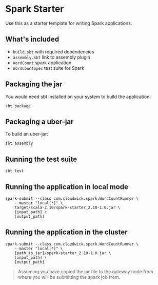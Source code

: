# Spark Starter

Use this as a starter template for writing Spark applications.

## What's included

* `build.sbt` with required dependencies
* `assembly.sbt` link to assembly plugin
* `WordCount` spark application
* `WordCountSpec` test suite for Spark

## Packaging the jar

You would need sbt installed on your system to build the application:

```
sbt package
```

## Packaging a uber-jar

To build an uber-jar:

```
sbt assembly
```

## Running the test suite

```
sbt test
```

## Running the application in local mode

```
spark-submit --class com.cloudwick.spark.WordCountRunner \
    --master "local[*]" \
    target/scala-2.10/spark-starter_2.10-1.0.jar \
    [input_path] \
    [output_path]
```

## Running the application in the cluster

```
spark-submit --class com.cloudwick.spark.WordCountRunner \
    --master "local[*]" \
    [path_to_jar]/spark-starter_2.10-1.0.jar \
    [input_path] \
    [output_path]
```

> Assuming you have copied the jar file to the gateway node from where you will be submitting the spark job from.